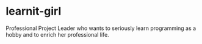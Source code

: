 # learnit-girl
Professional Project Leader who wants to seriously learn programming as a hobby and to enrich her professional life.
